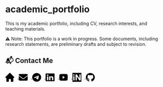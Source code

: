 # academic_portfolio
This is my academic portfolio, including CV, research interests, and teaching materials.

⚠️ Note: This portfolio is a work in progress. Some documents, including research statements, are preliminary drafts and subject to revision.


## 📬 Contact Me

<p align="left" style="line-height: 0;">
  <a href="https://www.imsc.res.in/partha_mukhopadhyay" title="Home">
    <img src="icons/house-solid.svg" alt="Home" width="28" height="28" style="vertical-align:middle; margin-right:10px;" />
  </a>
  <a href="mailto:mukhopadhyay.res@gmail.com" title="Email">
    <img src="icons/envelope-solid.svg" alt="Email" width="28" height="28" style="vertical-align:middle; margin-right:10px;" />
  </a>
  <a href="https://t.me/ParthoM7" title="Telegram">
    <img src="icons/telegram-brands.svg" alt="Telegram" width="28" height="28" style="vertical-align:middle; margin-right:10px;" />
  </a>
  <a href="https://www.linkedin.com/in/parthom7" title="LinkedIn">
    <img src="icons/linkedin-brands.svg" alt="LinkedIn" width="28" height="28" style="vertical-align:middle; margin-right:10px;" />
  </a>
  <a href="https://www.youtube.com/@ParthoM7" title="YouTube">
    <img src="icons/youtube-brands.svg" alt="YouTube" width="28" height="28" style="vertical-align:middle; margin-right:10px;" />
  </a>
  <a href="https://inspirehep.net/authors/996534" title="InspireHEP">
    <img src="icons/inspire.svg" alt="InspireHEP" width="28" height="28" style="vertical-align:middle; margin-right:10px;" />
  </a>
  <a href="https://github.com/ParthoM7" title="GitHub">
    <img src="icons/github-brands.svg" alt="GitHub" width="28" height="28" style="vertical-align:middle;" />
  </a>
</p>

